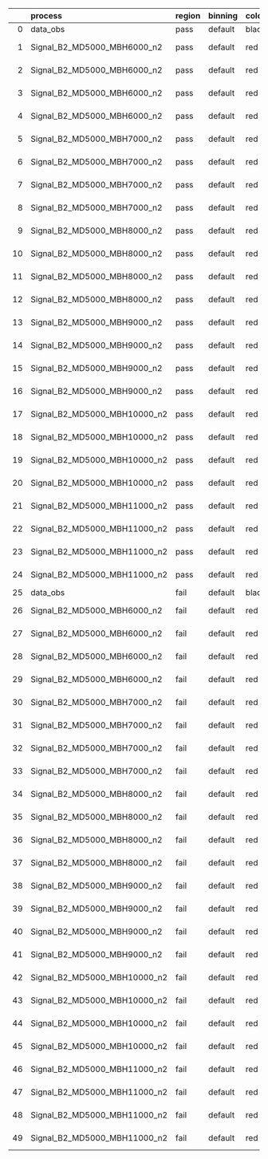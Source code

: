 |    | process                      | region   | binning   | color   | process_type   |   scale | variation   | source_filename                                                       | source_histname    | alias                        | title     |   combine_idx |     lnN |   shapes | syst_type   | direction   | variation_alias   |
|---:|:-----------------------------|:---------|:----------|:--------|:---------------|--------:|:------------|:----------------------------------------------------------------------|:-------------------|:-----------------------------|:----------|--------------:|--------:|---------:|:------------|:------------|:------------------|
|  0 | data_obs                     | pass     | default   | black   | DATA           |       1 | nominal     | ./histograms_for_2DAlphabet_v18//BH_Data.root                         | hpass              | Data                         | Data      |           nan | nan     |      nan | nan         | nan         | nan               |
|  1 | Signal_B2_MD5000_MBH6000_n2  | pass     | default   | red     | SIGNAL         |       1 | lumi        | ./histograms_for_2DAlphabet_v18//BH_Signal_B2_MD5000_MBH6000_n2.root  | hpass              | Signal_B2_MD5000_MBH6000_n2  | BH signal |           nan |   1.016 |      nan | lnN         | nan         | nan               |
|  2 | Signal_B2_MD5000_MBH6000_n2  | pass     | default   | red     | SIGNAL         |       1 | SVM         | ./histograms_for_2DAlphabet_v18//BH_Signal_B2_MD5000_MBH6000_n2.root  | hpass_SVMsyst_up   | Signal_B2_MD5000_MBH6000_n2  | BH signal |           nan | nan     |        1 | shapes      | Up          | SVMsyst           |
|  3 | Signal_B2_MD5000_MBH6000_n2  | pass     | default   | red     | SIGNAL         |       1 | SVM         | ./histograms_for_2DAlphabet_v18//BH_Signal_B2_MD5000_MBH6000_n2.root  | hpass_SVMsyst_down | Signal_B2_MD5000_MBH6000_n2  | BH signal |           nan | nan     |        1 | shapes      | Down        | SVMsyst           |
|  4 | Signal_B2_MD5000_MBH6000_n2  | pass     | default   | red     | SIGNAL         |       1 | nominal     | ./histograms_for_2DAlphabet_v18//BH_Signal_B2_MD5000_MBH6000_n2.root  | hpass              | Signal_B2_MD5000_MBH6000_n2  | BH signal |           nan | nan     |      nan | nan         | nan         | nan               |
|  5 | Signal_B2_MD5000_MBH7000_n2  | pass     | default   | red     | SIGNAL         |       1 | lumi        | ./histograms_for_2DAlphabet_v18//BH_Signal_B2_MD5000_MBH7000_n2.root  | hpass              | Signal_B2_MD5000_MBH7000_n2  | BH signal |           nan |   1.016 |      nan | lnN         | nan         | nan               |
|  6 | Signal_B2_MD5000_MBH7000_n2  | pass     | default   | red     | SIGNAL         |       1 | SVM         | ./histograms_for_2DAlphabet_v18//BH_Signal_B2_MD5000_MBH7000_n2.root  | hpass_SVMsyst_up   | Signal_B2_MD5000_MBH7000_n2  | BH signal |           nan | nan     |        1 | shapes      | Up          | SVMsyst           |
|  7 | Signal_B2_MD5000_MBH7000_n2  | pass     | default   | red     | SIGNAL         |       1 | SVM         | ./histograms_for_2DAlphabet_v18//BH_Signal_B2_MD5000_MBH7000_n2.root  | hpass_SVMsyst_down | Signal_B2_MD5000_MBH7000_n2  | BH signal |           nan | nan     |        1 | shapes      | Down        | SVMsyst           |
|  8 | Signal_B2_MD5000_MBH7000_n2  | pass     | default   | red     | SIGNAL         |       1 | nominal     | ./histograms_for_2DAlphabet_v18//BH_Signal_B2_MD5000_MBH7000_n2.root  | hpass              | Signal_B2_MD5000_MBH7000_n2  | BH signal |           nan | nan     |      nan | nan         | nan         | nan               |
|  9 | Signal_B2_MD5000_MBH8000_n2  | pass     | default   | red     | SIGNAL         |       1 | lumi        | ./histograms_for_2DAlphabet_v18//BH_Signal_B2_MD5000_MBH8000_n2.root  | hpass              | Signal_B2_MD5000_MBH8000_n2  | BH signal |           nan |   1.016 |      nan | lnN         | nan         | nan               |
| 10 | Signal_B2_MD5000_MBH8000_n2  | pass     | default   | red     | SIGNAL         |       1 | SVM         | ./histograms_for_2DAlphabet_v18//BH_Signal_B2_MD5000_MBH8000_n2.root  | hpass_SVMsyst_up   | Signal_B2_MD5000_MBH8000_n2  | BH signal |           nan | nan     |        1 | shapes      | Up          | SVMsyst           |
| 11 | Signal_B2_MD5000_MBH8000_n2  | pass     | default   | red     | SIGNAL         |       1 | SVM         | ./histograms_for_2DAlphabet_v18//BH_Signal_B2_MD5000_MBH8000_n2.root  | hpass_SVMsyst_down | Signal_B2_MD5000_MBH8000_n2  | BH signal |           nan | nan     |        1 | shapes      | Down        | SVMsyst           |
| 12 | Signal_B2_MD5000_MBH8000_n2  | pass     | default   | red     | SIGNAL         |       1 | nominal     | ./histograms_for_2DAlphabet_v18//BH_Signal_B2_MD5000_MBH8000_n2.root  | hpass              | Signal_B2_MD5000_MBH8000_n2  | BH signal |           nan | nan     |      nan | nan         | nan         | nan               |
| 13 | Signal_B2_MD5000_MBH9000_n2  | pass     | default   | red     | SIGNAL         |       1 | lumi        | ./histograms_for_2DAlphabet_v18//BH_Signal_B2_MD5000_MBH9000_n2.root  | hpass              | Signal_B2_MD5000_MBH9000_n2  | BH signal |           nan |   1.016 |      nan | lnN         | nan         | nan               |
| 14 | Signal_B2_MD5000_MBH9000_n2  | pass     | default   | red     | SIGNAL         |       1 | SVM         | ./histograms_for_2DAlphabet_v18//BH_Signal_B2_MD5000_MBH9000_n2.root  | hpass_SVMsyst_up   | Signal_B2_MD5000_MBH9000_n2  | BH signal |           nan | nan     |        1 | shapes      | Up          | SVMsyst           |
| 15 | Signal_B2_MD5000_MBH9000_n2  | pass     | default   | red     | SIGNAL         |       1 | SVM         | ./histograms_for_2DAlphabet_v18//BH_Signal_B2_MD5000_MBH9000_n2.root  | hpass_SVMsyst_down | Signal_B2_MD5000_MBH9000_n2  | BH signal |           nan | nan     |        1 | shapes      | Down        | SVMsyst           |
| 16 | Signal_B2_MD5000_MBH9000_n2  | pass     | default   | red     | SIGNAL         |       1 | nominal     | ./histograms_for_2DAlphabet_v18//BH_Signal_B2_MD5000_MBH9000_n2.root  | hpass              | Signal_B2_MD5000_MBH9000_n2  | BH signal |           nan | nan     |      nan | nan         | nan         | nan               |
| 17 | Signal_B2_MD5000_MBH10000_n2 | pass     | default   | red     | SIGNAL         |       1 | lumi        | ./histograms_for_2DAlphabet_v18//BH_Signal_B2_MD5000_MBH10000_n2.root | hpass              | Signal_B2_MD5000_MBH10000_n2 | BH signal |           nan |   1.016 |      nan | lnN         | nan         | nan               |
| 18 | Signal_B2_MD5000_MBH10000_n2 | pass     | default   | red     | SIGNAL         |       1 | SVM         | ./histograms_for_2DAlphabet_v18//BH_Signal_B2_MD5000_MBH10000_n2.root | hpass_SVMsyst_up   | Signal_B2_MD5000_MBH10000_n2 | BH signal |           nan | nan     |        1 | shapes      | Up          | SVMsyst           |
| 19 | Signal_B2_MD5000_MBH10000_n2 | pass     | default   | red     | SIGNAL         |       1 | SVM         | ./histograms_for_2DAlphabet_v18//BH_Signal_B2_MD5000_MBH10000_n2.root | hpass_SVMsyst_down | Signal_B2_MD5000_MBH10000_n2 | BH signal |           nan | nan     |        1 | shapes      | Down        | SVMsyst           |
| 20 | Signal_B2_MD5000_MBH10000_n2 | pass     | default   | red     | SIGNAL         |       1 | nominal     | ./histograms_for_2DAlphabet_v18//BH_Signal_B2_MD5000_MBH10000_n2.root | hpass              | Signal_B2_MD5000_MBH10000_n2 | BH signal |           nan | nan     |      nan | nan         | nan         | nan               |
| 21 | Signal_B2_MD5000_MBH11000_n2 | pass     | default   | red     | SIGNAL         |       1 | lumi        | ./histograms_for_2DAlphabet_v18//BH_Signal_B2_MD5000_MBH11000_n2.root | hpass              | Signal_B2_MD5000_MBH11000_n2 | BH signal |           nan |   1.016 |      nan | lnN         | nan         | nan               |
| 22 | Signal_B2_MD5000_MBH11000_n2 | pass     | default   | red     | SIGNAL         |       1 | SVM         | ./histograms_for_2DAlphabet_v18//BH_Signal_B2_MD5000_MBH11000_n2.root | hpass_SVMsyst_up   | Signal_B2_MD5000_MBH11000_n2 | BH signal |           nan | nan     |        1 | shapes      | Up          | SVMsyst           |
| 23 | Signal_B2_MD5000_MBH11000_n2 | pass     | default   | red     | SIGNAL         |       1 | SVM         | ./histograms_for_2DAlphabet_v18//BH_Signal_B2_MD5000_MBH11000_n2.root | hpass_SVMsyst_down | Signal_B2_MD5000_MBH11000_n2 | BH signal |           nan | nan     |        1 | shapes      | Down        | SVMsyst           |
| 24 | Signal_B2_MD5000_MBH11000_n2 | pass     | default   | red     | SIGNAL         |       1 | nominal     | ./histograms_for_2DAlphabet_v18//BH_Signal_B2_MD5000_MBH11000_n2.root | hpass              | Signal_B2_MD5000_MBH11000_n2 | BH signal |           nan | nan     |      nan | nan         | nan         | nan               |
| 25 | data_obs                     | fail     | default   | black   | DATA           |       1 | nominal     | ./histograms_for_2DAlphabet_v18//BH_Data.root                         | hfail              | Data                         | Data      |           nan | nan     |      nan | nan         | nan         | nan               |
| 26 | Signal_B2_MD5000_MBH6000_n2  | fail     | default   | red     | SIGNAL         |       1 | lumi        | ./histograms_for_2DAlphabet_v18//BH_Signal_B2_MD5000_MBH6000_n2.root  | hfail              | Signal_B2_MD5000_MBH6000_n2  | BH signal |           nan |   1.016 |      nan | lnN         | nan         | nan               |
| 27 | Signal_B2_MD5000_MBH6000_n2  | fail     | default   | red     | SIGNAL         |       1 | SVM         | ./histograms_for_2DAlphabet_v18//BH_Signal_B2_MD5000_MBH6000_n2.root  | hfail_SVMsyst_up   | Signal_B2_MD5000_MBH6000_n2  | BH signal |           nan | nan     |        1 | shapes      | Up          | SVMsyst           |
| 28 | Signal_B2_MD5000_MBH6000_n2  | fail     | default   | red     | SIGNAL         |       1 | SVM         | ./histograms_for_2DAlphabet_v18//BH_Signal_B2_MD5000_MBH6000_n2.root  | hfail_SVMsyst_down | Signal_B2_MD5000_MBH6000_n2  | BH signal |           nan | nan     |        1 | shapes      | Down        | SVMsyst           |
| 29 | Signal_B2_MD5000_MBH6000_n2  | fail     | default   | red     | SIGNAL         |       1 | nominal     | ./histograms_for_2DAlphabet_v18//BH_Signal_B2_MD5000_MBH6000_n2.root  | hfail              | Signal_B2_MD5000_MBH6000_n2  | BH signal |           nan | nan     |      nan | nan         | nan         | nan               |
| 30 | Signal_B2_MD5000_MBH7000_n2  | fail     | default   | red     | SIGNAL         |       1 | lumi        | ./histograms_for_2DAlphabet_v18//BH_Signal_B2_MD5000_MBH7000_n2.root  | hfail              | Signal_B2_MD5000_MBH7000_n2  | BH signal |           nan |   1.016 |      nan | lnN         | nan         | nan               |
| 31 | Signal_B2_MD5000_MBH7000_n2  | fail     | default   | red     | SIGNAL         |       1 | SVM         | ./histograms_for_2DAlphabet_v18//BH_Signal_B2_MD5000_MBH7000_n2.root  | hfail_SVMsyst_up   | Signal_B2_MD5000_MBH7000_n2  | BH signal |           nan | nan     |        1 | shapes      | Up          | SVMsyst           |
| 32 | Signal_B2_MD5000_MBH7000_n2  | fail     | default   | red     | SIGNAL         |       1 | SVM         | ./histograms_for_2DAlphabet_v18//BH_Signal_B2_MD5000_MBH7000_n2.root  | hfail_SVMsyst_down | Signal_B2_MD5000_MBH7000_n2  | BH signal |           nan | nan     |        1 | shapes      | Down        | SVMsyst           |
| 33 | Signal_B2_MD5000_MBH7000_n2  | fail     | default   | red     | SIGNAL         |       1 | nominal     | ./histograms_for_2DAlphabet_v18//BH_Signal_B2_MD5000_MBH7000_n2.root  | hfail              | Signal_B2_MD5000_MBH7000_n2  | BH signal |           nan | nan     |      nan | nan         | nan         | nan               |
| 34 | Signal_B2_MD5000_MBH8000_n2  | fail     | default   | red     | SIGNAL         |       1 | lumi        | ./histograms_for_2DAlphabet_v18//BH_Signal_B2_MD5000_MBH8000_n2.root  | hfail              | Signal_B2_MD5000_MBH8000_n2  | BH signal |           nan |   1.016 |      nan | lnN         | nan         | nan               |
| 35 | Signal_B2_MD5000_MBH8000_n2  | fail     | default   | red     | SIGNAL         |       1 | SVM         | ./histograms_for_2DAlphabet_v18//BH_Signal_B2_MD5000_MBH8000_n2.root  | hfail_SVMsyst_up   | Signal_B2_MD5000_MBH8000_n2  | BH signal |           nan | nan     |        1 | shapes      | Up          | SVMsyst           |
| 36 | Signal_B2_MD5000_MBH8000_n2  | fail     | default   | red     | SIGNAL         |       1 | SVM         | ./histograms_for_2DAlphabet_v18//BH_Signal_B2_MD5000_MBH8000_n2.root  | hfail_SVMsyst_down | Signal_B2_MD5000_MBH8000_n2  | BH signal |           nan | nan     |        1 | shapes      | Down        | SVMsyst           |
| 37 | Signal_B2_MD5000_MBH8000_n2  | fail     | default   | red     | SIGNAL         |       1 | nominal     | ./histograms_for_2DAlphabet_v18//BH_Signal_B2_MD5000_MBH8000_n2.root  | hfail              | Signal_B2_MD5000_MBH8000_n2  | BH signal |           nan | nan     |      nan | nan         | nan         | nan               |
| 38 | Signal_B2_MD5000_MBH9000_n2  | fail     | default   | red     | SIGNAL         |       1 | lumi        | ./histograms_for_2DAlphabet_v18//BH_Signal_B2_MD5000_MBH9000_n2.root  | hfail              | Signal_B2_MD5000_MBH9000_n2  | BH signal |           nan |   1.016 |      nan | lnN         | nan         | nan               |
| 39 | Signal_B2_MD5000_MBH9000_n2  | fail     | default   | red     | SIGNAL         |       1 | SVM         | ./histograms_for_2DAlphabet_v18//BH_Signal_B2_MD5000_MBH9000_n2.root  | hfail_SVMsyst_up   | Signal_B2_MD5000_MBH9000_n2  | BH signal |           nan | nan     |        1 | shapes      | Up          | SVMsyst           |
| 40 | Signal_B2_MD5000_MBH9000_n2  | fail     | default   | red     | SIGNAL         |       1 | SVM         | ./histograms_for_2DAlphabet_v18//BH_Signal_B2_MD5000_MBH9000_n2.root  | hfail_SVMsyst_down | Signal_B2_MD5000_MBH9000_n2  | BH signal |           nan | nan     |        1 | shapes      | Down        | SVMsyst           |
| 41 | Signal_B2_MD5000_MBH9000_n2  | fail     | default   | red     | SIGNAL         |       1 | nominal     | ./histograms_for_2DAlphabet_v18//BH_Signal_B2_MD5000_MBH9000_n2.root  | hfail              | Signal_B2_MD5000_MBH9000_n2  | BH signal |           nan | nan     |      nan | nan         | nan         | nan               |
| 42 | Signal_B2_MD5000_MBH10000_n2 | fail     | default   | red     | SIGNAL         |       1 | lumi        | ./histograms_for_2DAlphabet_v18//BH_Signal_B2_MD5000_MBH10000_n2.root | hfail              | Signal_B2_MD5000_MBH10000_n2 | BH signal |           nan |   1.016 |      nan | lnN         | nan         | nan               |
| 43 | Signal_B2_MD5000_MBH10000_n2 | fail     | default   | red     | SIGNAL         |       1 | SVM         | ./histograms_for_2DAlphabet_v18//BH_Signal_B2_MD5000_MBH10000_n2.root | hfail_SVMsyst_up   | Signal_B2_MD5000_MBH10000_n2 | BH signal |           nan | nan     |        1 | shapes      | Up          | SVMsyst           |
| 44 | Signal_B2_MD5000_MBH10000_n2 | fail     | default   | red     | SIGNAL         |       1 | SVM         | ./histograms_for_2DAlphabet_v18//BH_Signal_B2_MD5000_MBH10000_n2.root | hfail_SVMsyst_down | Signal_B2_MD5000_MBH10000_n2 | BH signal |           nan | nan     |        1 | shapes      | Down        | SVMsyst           |
| 45 | Signal_B2_MD5000_MBH10000_n2 | fail     | default   | red     | SIGNAL         |       1 | nominal     | ./histograms_for_2DAlphabet_v18//BH_Signal_B2_MD5000_MBH10000_n2.root | hfail              | Signal_B2_MD5000_MBH10000_n2 | BH signal |           nan | nan     |      nan | nan         | nan         | nan               |
| 46 | Signal_B2_MD5000_MBH11000_n2 | fail     | default   | red     | SIGNAL         |       1 | lumi        | ./histograms_for_2DAlphabet_v18//BH_Signal_B2_MD5000_MBH11000_n2.root | hfail              | Signal_B2_MD5000_MBH11000_n2 | BH signal |           nan |   1.016 |      nan | lnN         | nan         | nan               |
| 47 | Signal_B2_MD5000_MBH11000_n2 | fail     | default   | red     | SIGNAL         |       1 | SVM         | ./histograms_for_2DAlphabet_v18//BH_Signal_B2_MD5000_MBH11000_n2.root | hfail_SVMsyst_up   | Signal_B2_MD5000_MBH11000_n2 | BH signal |           nan | nan     |        1 | shapes      | Up          | SVMsyst           |
| 48 | Signal_B2_MD5000_MBH11000_n2 | fail     | default   | red     | SIGNAL         |       1 | SVM         | ./histograms_for_2DAlphabet_v18//BH_Signal_B2_MD5000_MBH11000_n2.root | hfail_SVMsyst_down | Signal_B2_MD5000_MBH11000_n2 | BH signal |           nan | nan     |        1 | shapes      | Down        | SVMsyst           |
| 49 | Signal_B2_MD5000_MBH11000_n2 | fail     | default   | red     | SIGNAL         |       1 | nominal     | ./histograms_for_2DAlphabet_v18//BH_Signal_B2_MD5000_MBH11000_n2.root | hfail              | Signal_B2_MD5000_MBH11000_n2 | BH signal |           nan | nan     |      nan | nan         | nan         | nan               |